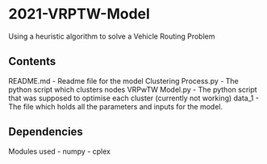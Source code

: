 # 2021-VRPTW-Model
Using a heuristic algorithm to solve a Vehicle Routing Problem

## Contents

README.md - Readme file for the model
Clustering Process.py - The python script which clusters nodes
VRPwTW Model.py - The python script that was supposed to optimise each cluster (currently not working)
data_1 - The file which holds all the parameters and inputs for the model.

## Dependencies

Modules used - numpy - cplex
